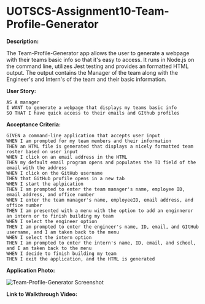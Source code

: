 # UOTSCS-Assignment10-Team-Profile-Generator

**Description:**

The Team-Profile-Generator app allows the user to generate a webpage with their teams basic info so that it's easy to access. It runs in Node.js on the command line, utilizes Jest testing and provides an formatted HTML output. The output contains the Manager of the team along with the Engineer's and Intern's of the team and their basic information.

**User Story:**
```
AS A manager
I WANT to generate a webpage that displays my teams basic info
SO THAT I have quick access to their emails and GIthub profiles
```
**Acceptance Criteria:**
```
GIVEN a command-line application that accepts user input
WHEN I am prompted for my team members and their information
THEN an HTML file is generated that displays a nicely formatted team roster based on user input
WHEN I click on an email address in the HTML
THEN my default email program opens and populates the TO field of the email with the address
WHEN I click on the GitHub username
THEN that GitHub profile opens in a new tab
WHEN I start the aplpication
THEN I am prompted to enter the team manager's name, employee ID, email address, and office number
WHEN I enter the team manager's name, employeeID, email address, and office number
THEN I am presented with a menu with the option to add an enginneror an intern or to finish building my team
WHEN I select the engineer option
THEN I am prompted to enter the engineer's name, ID, email, and GItHub username, and I am taken back to the menu
WHEN I select the intern option
THEN I am prompted to enter the intern's name, ID, email, and school, and I am taken back to the menu
WHEN I decide to finish building my team
THEN I exit the application, and the HTML is generated
```
**Application Photo:**

![Team-Profile-Generator Screenshot](https://user-images.githubusercontent.com/85413293/142668597-44ac1503-cfe9-4af6-bbc5-5b7ab85d4739.png)


**Link to Walkthrough Video:**


